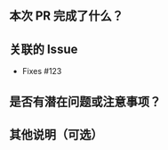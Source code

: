 ## 本次 PR 完成了什么？  
<!-- 清晰描述本次 PR 的主要变更，例如：  
- 添加了数据库界面 
- 新增了数据库接口  
-->  

## 关联的 Issue  
<!-- 格式：`Fixes #123` 或 `Related to #456` -->  
- Fixes #123  

## 是否有潜在问题或注意事项？  
<!-- 例如：  
- 需要额外测试第三方登录流程  
- 依赖的 API 尚未部署，需等待后端合并  
-->  

## 其他说明（可选）  
<!-- 补充信息，如测试步骤、截图等 -->  
